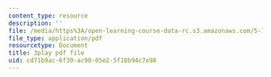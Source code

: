 ```yaml
---
content_type: resource
description: ''
file: /media/https%3A/open-learning-course-data-rc.s3.amazonaws.com/5-112-principles-of-chemical-science-fall-2005/cd71b9ac6f30ac9005e25f18b94c7e98_mJAf9OYfLV8.pdf
file_type: application/pdf
resourcetype: Document
title: 3play pdf file
uid: cd71b9ac-6f30-ac90-05e2-5f18b94c7e98
---
```

